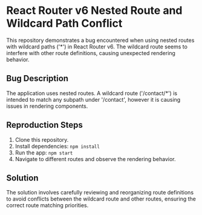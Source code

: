 # React Router v6 Nested Route and Wildcard Path Conflict

This repository demonstrates a bug encountered when using nested routes with wildcard paths ('*') in React Router v6. The wildcard route seems to interfere with other route definitions, causing unexpected rendering behavior.

## Bug Description

The application uses nested routes. A wildcard route ('/contact/*') is intended to match any subpath under '/contact', however it is causing issues in rendering components.

## Reproduction Steps

1. Clone this repository.
2. Install dependencies: `npm install`
3. Run the app: `npm start`
4. Navigate to different routes and observe the rendering behavior.

## Solution

The solution involves carefully reviewing and reorganizing route definitions to avoid conflicts between the wildcard route and other routes, ensuring the correct route matching priorities.
